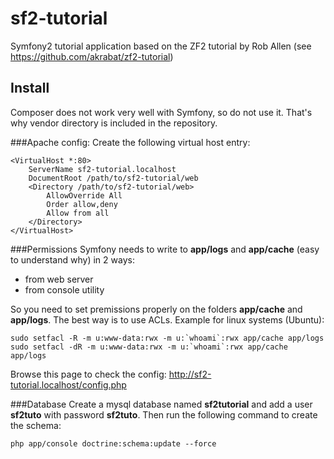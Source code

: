 sf2-tutorial
============

Symfony2 tutorial application based on the ZF2 tutorial by Rob Allen (see https://github.com/akrabat/zf2-tutorial)

Install
-------
Composer does not work very well with Symfony, so do not use it. That's why vendor directory is included 
in the repository.

###Apache config:
Create the following virtual host entry:

    <VirtualHost *:80>
        ServerName sf2-tutorial.localhost
        DocumentRoot /path/to/sf2-tutorial/web
        <Directory /path/to/sf2-tutorial/web>
            AllowOverride All
            Order allow,deny
            Allow from all
        </Directory>
    </VirtualHost>

###Permissions
Symfony needs to write to **app/logs** and **app/cache** (easy to understand why) in 2 ways:

- from web server
- from console utility

So you need to set premissions properly on the folders **app/cache** and **app/logs**. The best way is to use ACLs.
Example for linux systems (Ubuntu):

    sudo setfacl -R -m u:www-data:rwx -m u:`whoami`:rwx app/cache app/logs
    sudo setfacl -dR -m u:www-data:rwx -m u:`whoami`:rwx app/cache app/logs

Browse this page to check the config: http://sf2-tutorial.localhost/config.php

###Database
Create a mysql database named **sf2tutorial** and add a user **sf2tuto** with password **sf2tuto**.
Then run the following command to create the schema:

    php app/console doctrine:schema:update --force
    
